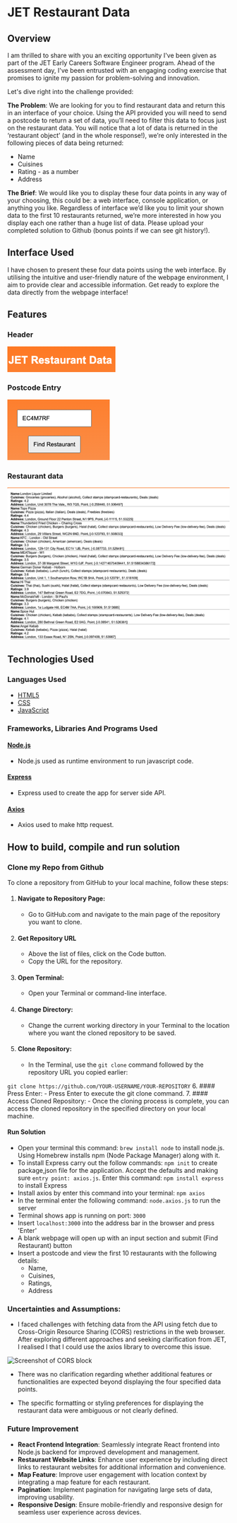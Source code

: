 # JET Restaurant Data

## Overview
I am thrilled to share with you an exciting opportunity I've been given as part of the JET Early Careers Software Engineer program. Ahead of the assessment day, I've been entrusted with an engaging coding exercise that promises to ignite my passion for problem-solving and innovation.

Let's dive right into the challenge provided:

**The Problem**: We are looking for you to find restaurant data and return this in an interface of your choice.
Using the API provided you will need to send a postcode to return a set of data, you’ll need to filter this data to focus just on the restaurant data.
You will notice that a lot of data is returned in the ‘restaurant object’ (and in the whole response!), we’re only interested in the following pieces of data being returned:

- Name
- Cuisines
- Rating - as a number
- Address

**The Brief**: We would like you to display these four data points in any way of your choosing, this could be: a web interface, console application, or anything you like.
Regardless of interface we’d like you to limit your shown data to the first 10 restaurants returned, we’re more interested in how you display each one rather than a huge list of data.
Please upload your completed solution to Github (bonus points if we can see git history!).

## Interface Used
I have chosen to present these four data points using the web interface. By utilising the intuitive and user-friendly nature of the webpage environment, I aim to provide clear and accessible information. Get ready to explore the data directly from the webpage interface!

## Features
### Header
![Header of the page image](/assets/images/jet-header.png)
### Postcode Entry
![Postcode entry image](/assets/images/postcode-entry.png)
### Restaurant data
![Restaurant data image](/assets/images/restaurants.png)
## Technologies Used
### Languages Used
- [HTML5](https://en.wikipedia.org/wiki/HTML)
- [CSS](https://en.wikipedia.org/wiki/CSS)
- [JavaScript](https://en.wikipedia.org/wiki/JavaScript)

### Frameworks, Libraries And Programs Used 
#### [Node.js](https://nodejs.org/en)
   - Node.js used as runtime environment to run javascript code.
#### [Express](https://expressjs.com/)
   - Express used to create the app for server side API.
#### [Axios](https://axios-http.com/)
   - Axios used to make http request.


## How to build, compile and run solution
### Clone my Repo from Github
To clone a repository from GitHub to your local machine, follow these steps:
1. #### Navigate to Repository Page:
    - Go to GitHub.com and navigate to the main page of the repository you want to clone.
2. #### Get Repository URL  
    - Above the list of files, click on the Code button.
    - Copy the URL for the repository.
3. #### Open Terminal:
    - Open your Terminal or command-line interface.
4. #### Change Directory:
    - Change the current working directory in your Terminal to the location where you want the cloned repository to be saved.
5. #### Clone Repository:
    - In the Terminal, use the `git clone` command followed by the repository URL you copied earlier:

```git clone https://github.com/YOUR-USERNAME/YOUR-REPOSITORY```
6. #### Press Enter:
    - Press Enter to execute the git clone command.
7. #### Access Cloned Repository:
    - Once the cloning process is complete, you can access the cloned repository in the specified directory on your local machine.

#### Run Solution
- Open your terminal this command: `brew install node` to install node.js. Using Homebrew installs npm (Node Package Manager) along with it.
- To install Express carry out the follow commands: `npm init` to create package,json file for the application. Accept the defaults and making sure `entry point: axios.js`. Enter this command: `npm install express` to install Express
- Install axios by enter this command into your terminal: `npm axios`
- In the terminal enter the following command: `node.axios.js` to run the server
- Terminal shows app is running on port: `3000`
- Insert `localhost:3000` into the address bar in the browser and press 'Enter'
- A blank webpage will open up with an input section and submit (Find Restaurant) button
- Insert a postcode and view the first 10 restaurants with the following details:
  - Name,
  - Cuisines,
  - Ratings,
  - Address

### Uncertainties and Assumptions:
- I faced challenges with fetching data from the API using fetch due to Cross-Origin Resource Sharing (CORS) restrictions in the web browser. After exploring different approaches and seeking clarification from JET, I realised I that I could use the axios library to overcome this issue.

![Screenshot of CORS block](assets/images/cors-blocking.png)

- There was no clarification regarding whether additional features or functionalities are expected beyond displaying the four specified data points.

- The specific formatting or styling preferences for displaying the restaurant data were ambiguous or not clearly defined.

### Future Improvement
- **React Frontend Integration**: Seamlessly integrate React frontend into Node.js backend for improved development and management.
- **Restaurant Website Links**: Enhance user experience by including direct links to restaurant websites for additional information and convenience.
- **Map Feature**: Improve user engagement with location context by integrating a map feature for each restaurant.
- **Pagination**: Implement pagination for navigating large sets of data, improving usability.
- **Responsive Design**: Ensure mobile-friendly and responsive design for seamless user experience across devices.


